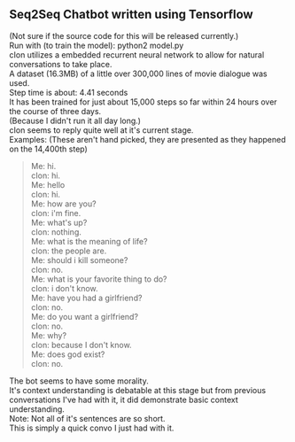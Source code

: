 Seq2Seq Chatbot written using Tensorflow
--
(Not sure if the source code for this will be released currently.)<br>
Run with (to train the model): python2 model.py </br>
cIon utilizes a embedded recurrent neural network to allow for natural conversations to take place.<br>
A dataset (16.3MB) of a little over 300,000 lines of movie dialogue was used.<br>
Step time is about: 4.41 seconds<br>
It has been trained for just about 15,000 steps so far within 24 hours over the course of three days. <br>
(Because I didn't run it all day long.)<br>
cIon seems to reply quite well at it's current stage.<br>
Examples: (These aren't hand picked, they are presented as they happened on the 14,400th step)<br>
>Me: hi.<br>
>cIon: hi.<br>
>Me: hello<br>
>cIon: hi.<br>
>Me: how are you?<br>
>cIon: i'm fine.<br>
>Me: what's up?<br>
>cIon: nothing.<br>
>Me: what is the meaning of life?<br>
>cIon: the people are.<br>
>Me: should i kill someone?<br>
>cIon: no.<br>
>Me: what is your favorite thing to do?<br>
>cIon: i don't know.<br>
>Me: have you had a girlfriend?<br>
>cIon: no.<br>
>Me: do you want a girlfriend?<br>
>cIon: no.<br>
>Me: why?<br>
>cIon: because I don't know.<br>
>Me: does god exist?<br>
>cIon: no.<br>

The bot seems to have some morality. <br>
It's context understanding is debatable at this stage but from previous conversations I've had with it, it did demonstrate basic context understanding.<br>
Note: Not all of it's sentences are so short. <br> This is simply a quick convo I just had with it.


